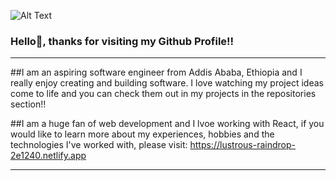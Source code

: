 <!-- ![Alt Text](https://media.tenor.com/GfSX-u7VGM4AAAAC/coding.gif)  -->
![Alt Text](https://media.tenor.com/qVW4iS42iC4AAAAC/lebron-james-dancing.gif) 
### Hello👋, thanks for visiting my Github Profile!!

-----------------------------------------------------------------------------------------------------------------------------------------------------------

##I am an aspiring software engineer from Addis Ababa, Ethiopia and I really enjoy creating and building software. I love watching my project ideas come to life and you can check them out in my projects in the repositories section!! 

##I am a huge fan of web development and I lvoe working with React, if you would like to learn more about my experiences, hobbies and the technologies I've worked with, please visit: https://lustrous-raindrop-2e1240.netlify.app

-----------------------------------------------------------------------------------------------------------------------------------------------------------
